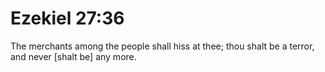 # Ezekiel 27:36

The merchants among the people shall hiss at thee; thou shalt be a terror, and never [shalt be] any more.